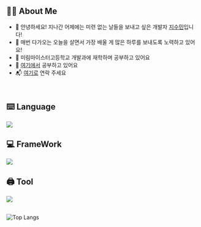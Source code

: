 <h2 align="left">👨‍💻 About Me</h2>

- 🤗 안녕하세요! 지나간 어제에는 미련 없는 날들을 보내고 싶은 개발자 [지수민](https://instagram.com/izowuiw)입니다!
- 🐋 매번 다가오는 오늘을 살면서 가장 배울 게 많은 하루를 보내도록 노력하고 있어요!
- 🏫 미림마이스터고등학교 개발과에 재학하며 공부하고 있어요
- 📑 [여기에서](https://velog.io/@cuzurmyhabit/posts) 공부하고 있어요
- 📬 [여기로](mailto:s2472@e-mirim.hs.kr) 연락 주세요
  
<br>

## ⌨️ Language
<div style="text-align: left;">
    <img src="https://skillicons.dev/icons?i=java,html,css,js,dart" />
</div>

## 💻 FrameWork
<div style="text-align: left;">
    <img src="https://skillicons.dev/icons?i=spring,react,flutter" />
</div>

## 🖨️ Tool
<div style="text-align: left;">
    <img src="https://skillicons.dev/icons?i=eclipse,idea,vscode,github,figma,discord" />
</div>

<br>

![Top Langs](https://github-readme-stats.vercel.app/api/top-langs/?username=cuzurmyhabit&layout=compact)
